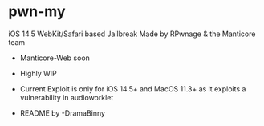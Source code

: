 # pwn-my
iOS 14.5 WebKit/Safari based Jailbreak
Made by RPwnage & the Manticore team

* Manticore-Web soon
* Highly WIP
* Current Exploit is only for iOS 14.5+ and MacOS 11.3+ as it exploits a vulnerability in audioworklet

* README by -DramaBinny
